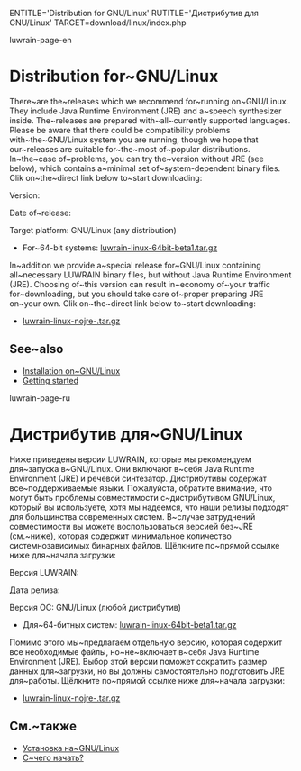 
ENTITLE='Distribution for GNU/Linux'
RUTITLE='Дистрибутив для GNU/Linux'
TARGET=download/linux/index.php

luwrain-page-en

# Distribution for~GNU/Linux

There~are the~releases which we recommend for~running on~GNU/Linux.
They include Java Runtime Environment (JRE) and a~speech synthesizer inside.
The~releases are prepared with~all~currently supported languages. 
Please be aware that there could be compatibility problems with~the~GNU/Linux system you are running,
though we hope that our~releases are suitable for~the~most of~popular distributions.
In~the~case of~problems, you can try the~version without JRE (see below),
which contains a~minimal set of~system-dependent binary files.
Clik on~the~direct link below to~start  downloading:

Version: <?php echo lwr_version_linux();?>

Date of~release: <?php echo lwr_release_date_linux_en();?>

Target platform: GNU/Linux (any distribution)

* For~64-bit systems: <a href="http://download.luwrain.org/binary/<?php echo lwr_version_linux();?>/linux/luwrain-linux-64bit-<?php echo lwr_version_linux();?>beta1.tar.gz">luwrain-linux-64bit-<?php echo lwr_version_linux();?>beta1.tar.gz</a>

In~addition we provide a~special release for~GNU/Linux containing all~necessary LUWRAIN binary files, but without Java Runtime Environment (JRE).
Choosing of~this version can result in~economy of~your traffic for~downloading, 
but you should take care of~proper preparing  JRE on~your own.
Clik on~the~direct link below to~start  downloading:

* <a href="http://download.luwrain.org/binary/<?php echo lwr_version_linux();?>/linux/luwrain-linux-nojre-<?php echo lwr_version_linux();?>.tar.gz">luwrain-linux-nojre-<?php echo lwr_version_linux();?>.tar.gz</a>

## See~also

 * [Installation on~GNU/Linux](local:/doc/user/installation/linux/)
* [Getting started](local:/doc/user/start)

luwrain-page-ru

# Дистрибутив для~GNU/Linux

Ниже приведены версии LUWRAIN, которые мы рекомендуем для~запуска в~GNU/Linux. 
Они включают в~себя  Java Runtime Environment (JRE) и речевой синтезатор.
Дистрибутивы содержат все~поддерживаемые языки. 
Пожалуйста, обратите внимание, что могут быть проблемы совместимости с~дистрибутивом GNU/Linux, который вы используете,
хотя мы надеемся, что наши релизы подходят для большинства современных систем.
В~случае затруднений совместимости вы можете воспользоваться версией без~JRE (см.~ниже),
которая содержит минимальное количество системнозависимых бинарных файлов.
Щёлкните по~прямой ссылке ниже для~начала загрузки:

Версия LUWRAIN: <?php echo lwr_version_windows();?>

Дата релиза: <?php echo lwr_release_date_linux_ru();?>

Версия ОС: GNU/Linux (любой дистрибутив)

* Для~64-битных систем: <a href="http://download.luwrain.org/binary/<?php echo lwr_version_linux();?>/linux/luwrain-linux-64bit-<?php echo lwr_version_linux();?>beta1.tar.gz">luwrain-linux-64bit-<?php echo lwr_version_linux();?>beta1.tar.gz</a>

Помимо этого мы~предлагаем отдельную версию, которая содержит все необходимые файлы,
но~не~включает в~себя Java Runtime Environment (JRE).
Выбор этой версии поможет сократить размер данных для~загрузки,
но вы должны самостоятельно подготовить JRE для~работы. 
Щёлкните по~прямой ссылке ниже для~начала загрузки:

* <a href="http://download.luwrain.org/binary/<?php echo lwr_version_linux();?>/linux/luwrain-linux-nojre-<?php echo lwr_version_linux();?>.zip">luwrain-linux-nojre-<?php echo lwr_version_linux();?>.tar.gz</a>

## См.~также

 * [Установка на~GNU/Linux](local:/doc/user/installation/linux/)
* [С~чего начать?](local:/doc/user/start)


